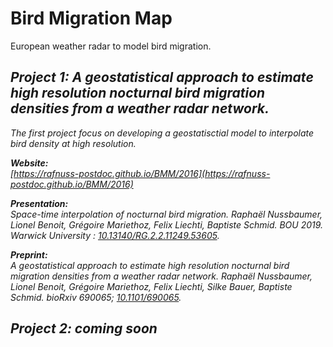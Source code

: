 # Bird Migration Map

European weather radar to model bird migration. [<i class="ai ai-researchgate ai-4x">](https://www.researchgate.net/project/Bird-Migration-Modelling-BMM) 

## Project 1: A geostatistical approach to estimate high resolution nocturnal bird migration densities from a weather radar network.
The first project focus on developing a geostatisctial model to interpolate bird density at high resolution.

<b>Website:</b><br>
[https://rafnuss-postdoc.github.io/BMM/2016](https://rafnuss-postdoc.github.io/BMM/2016)

<b>Presentation: </b><br>
Space-time interpolation of nocturnal bird migration. Raphaël Nussbaumer, Lionel Benoit, Grégoire Mariethoz, Felix Liechti, Baptiste Schmid. *BOU 2019*. Warwick University <i class="ai ai-doi">: [10.13140/RG.2.2.11249.53605](https://doi.org/10.13140/RG.2.2.11249.53605).[<i class="fas fa-file-pdf"></i>](https://docs.google.com/viewer?url=https://www.researchgate.net/profile/Raphael_Nussbaumer/publication/332028742_Space-time_interpolation_of_nocturnal_bird_migration/links/5c9b85cda6fdccd4603f1120/Space-time-interpolation-of-nocturnal-bird-migration.pdf)

<b>Preprint: </b><br>
A geostatistical approach to estimate high resolution nocturnal bird migration densities from a weather radar network. 
Raphaël Nussbaumer, Lionel Benoit, Grégoire Mariethoz, Felix Liechti, Silke Bauer, Baptiste Schmid.
bioRxiv 690065; <i class="ai ai-doi"> [10.1101/690065](https://doi.org/10.1101/690065). [<i class="fas fa-file-pdf"></i>](https://docs.google.com/viewer?url=https://www.biorxiv.org/content/early/2019/07/02/690065.full.pdf)


## Project 2: coming soon


<link rel="stylesheet" href="https://cdn.rawgit.com/jpswalsh/academicons/master/css/academicons.min.css">
<link href="//maxcdn.bootstrapcdn.com/font-awesome/4.2.0/css/font-awesome.min.css" rel="stylesheet">
